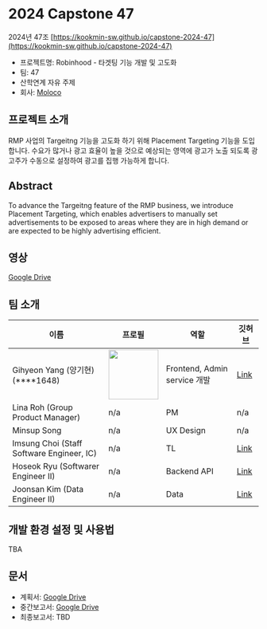 # 2024 Capstone 47

2024년 47조 [https://kookmin-sw.github.io/capstone-2024-47](https://kookmin-sw.github.io/capstone-2024-47)

- 프로젝트명: Robinhood - 타겟팅 기능 개발 및 고도화
- 팀: 47
- 산학연계 자유 주제
- 회사: [Moloco](https://www.moloco.com)

## 프로젝트 소개

RMP 사업의 Targeitng 기능을 고도화 하기 위해 Placement Targeting 기능을 도입합니다. 수요가 많거나 광고 효율이 높을 것으로 예상되는 영역에 광고가 노출 되도록 광고주가 수동으로 설정하여 광고를 집행 가능하게 합니다. 


## Abstract

To advance the Targeitng feature of the RMP business, we introduce Placement Targeting, which enables advertisers to manually set advertisements to be exposed to areas where they are in high demand or are expected to be highly advertising efficient.


## 영상

[Google Drive](https://drive.google.com/file/d/1dIwFc-SL22i4L3_1yCAigNjBjd-Unhdw/view?usp=sharing)
  

## 팀 소개

| 이름                                      | 프로필                                                                                                                                      | 역할                         | 깃허브                                        |
|-------------------------------------------|---------------------------------------------------------------------------------------------------------------------------------------------|------------------------------|-----------------------------------------------|
| Gihyeon Yang (양기현)(****1648)           | <img src="https://avatars.githubusercontent.com/u/13868235?s=400&u=09c390155174dd0481439c6f4307af29104bc553&v=4" width="100" height="100"/> | Frontend, Admin service 개발 | [Link](https://github.com/dexterastin)        |
| Lina Roh (Group Product Manager)          | n/a                                                                                                                                         | PM                           | n/a                                           |
| Minsup Song                               | n/a                                                                                                                                         | UX Design                    | n/a                                           |
| Imsung Choi (Staff Software Engineer, IC) | n/a                                                                                                                                         | TL                           | [Link](https://github.com/imsung-moloco)      |
| Hoseok Ryu (Softwarer Engineer II)        | n/a                                                                                                                                         | Backend API                  | [Link](https://github.com/rhs0266)            |
| Joonsan Kim (Data Engineer II)            | n/a                                                                                                                                         | Data                         | [Link](https://github.com/joonsan-kim-moloco) |


## 개발 환경 설정 및 사용법

TBA

## 문서
- 계획서: [Google Drive](https://drive.google.com/drive/folders/1ouVTKWl9J7WYLbqHUZ1SJ9wr4CZOxbV6?usp=sharing)
- 중간보고서: [Google Drive](https://drive.google.com/drive/folders/1wKlHEw1AjS7kXcX5lFVaCRqowneZSyUg?usp=sharing)
- 최종보고서: TBD